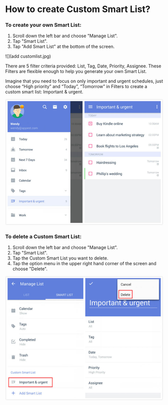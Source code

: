 # How to create Custom Smart List?


### To create your own Smart List:

1. Scroll down the left bar and choose "Manage List".
2. Tap "Smart List".
3. Tap "Add Smart List" at the bottom of the screen.

![](add customlist.jpg)

There are 5 filter criteria provided: List, Tag, Date, Priority, Assignee. These Filters are flexible enough to help you generate your own Smart List.

Imagine that you need to focus on only important and urgent schedules, just choose “High priority” and “Today”, “Tomorrow” in Filters to create a custom smart list: Important & urgent.

![](customlist34.jpg)


### To delete a Custom Smart List:



1. Scroll down the left bar and choose "Manage List".
2. Tap "Smart List".
3. Tap the Custom Smart List you want to delete.
4. Tap the option menu in the upper right hand corner of the screen and choose "Delete".

![](delete12.jpg)